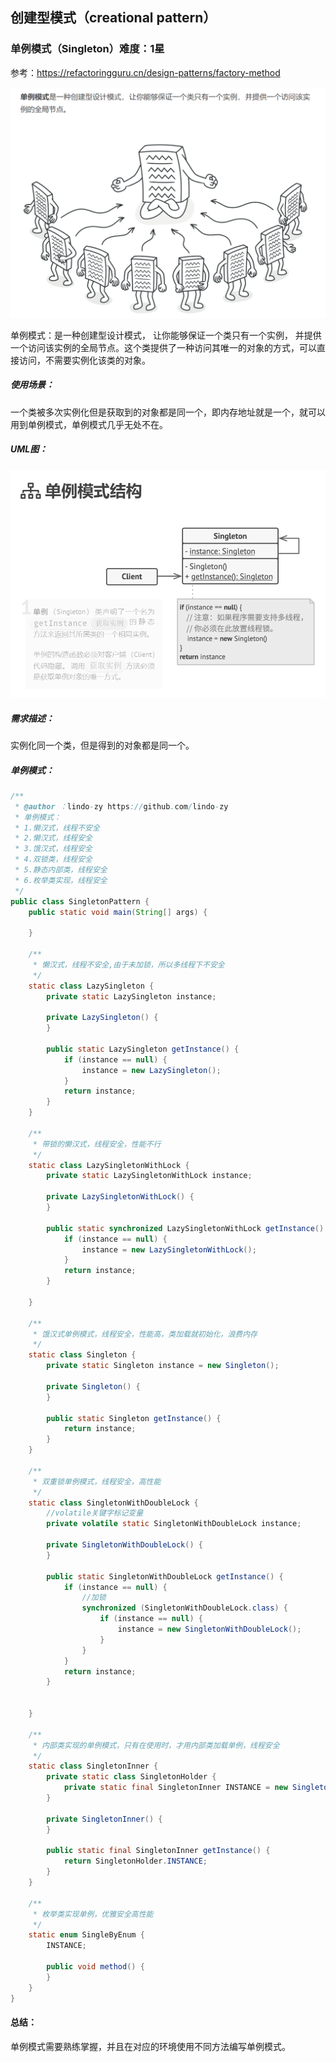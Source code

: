 ## 创建型模式（creational pattern）

### 单例模式（Singleton）难度：1星

参考：https://refactoringguru.cn/design-patterns/factory-method

![1676790836041](1676790836041.png)

单例模式：是一种创建型设计模式， 让你能够保证一个类只有一个实例， 并提供一个访问该实例的全局节点。这个类提供了一种访问其唯一的对象的方式，可以直接访问，不需要实例化该类的对象。

##### 使用场景：

一个类被多次实例化但是获取到的对象都是同一个，即内存地址就是一个，就可以用到单例模式，单例模式几乎无处不在。

##### UML图：

![1676790857803](1676790857803.png)

##### 需求描述：

实例化同一个类，但是得到的对象都是同一个。

##### 单例模式：

```java
/**
 * @author ：lindo-zy https://github.com/lindo-zy
 * 单例模式：
 * 1.懒汉式，线程不安全
 * 2.懒汉式，线程安全
 * 3.饿汉式，线程安全
 * 4.双锁类，线程安全
 * 5.静态内部类，线程安全
 * 6.枚举类实现，线程安全
 */
public class SingletonPattern {
    public static void main(String[] args) {

    }

    /**
     * 懒汉式，线程不安全,由于未加锁，所以多线程下不安全
     */
    static class LazySingleton {
        private static LazySingleton instance;

        private LazySingleton() {
        }

        public static LazySingleton getInstance() {
            if (instance == null) {
                instance = new LazySingleton();
            }
            return instance;
        }
    }

    /**
     * 带锁的懒汉式，线程安全，性能不行
     */
    static class LazySingletonWithLock {
        private static LazySingletonWithLock instance;

        private LazySingletonWithLock() {
        }

        public static synchronized LazySingletonWithLock getInstance() {
            if (instance == null) {
                instance = new LazySingletonWithLock();
            }
            return instance;
        }

    }

    /**
     * 饿汉式单例模式，线程安全，性能高，类加载就初始化，浪费内存
     */
    static class Singleton {
        private static Singleton instance = new Singleton();

        private Singleton() {
        }

        public static Singleton getInstance() {
            return instance;
        }
    }

    /**
     * 双重锁单例模式，线程安全，高性能
     */
    static class SingletonWithDoubleLock {
        //volatile关键字标记变量
        private volatile static SingletonWithDoubleLock instance;

        private SingletonWithDoubleLock() {
        }

        public static SingletonWithDoubleLock getInstance() {
            if (instance == null) {
                //加锁
                synchronized (SingletonWithDoubleLock.class) {
                    if (instance == null) {
                        instance = new SingletonWithDoubleLock();
                    }
                }
            }
            return instance;
        }


    }

    /**
     * 内部类实现的单例模式，只有在使用时，才用内部类加载单例，线程安全
     */
    static class SingletonInner {
        private static class SingletonHolder {
            private static final SingletonInner INSTANCE = new SingletonInner();
        }

        private SingletonInner() {
        }

        public static final SingletonInner getInstance() {
            return SingletonHolder.INSTANCE;
        }
    }

    /**
     * 枚举类实现单例，优雅安全高性能
     */
    static enum SingleByEnum {
        INSTANCE;

        public void method() {
        }
    }
}

```

#### 总结：

单例模式需要熟练掌握，并且在对应的环境使用不同方法编写单例模式。